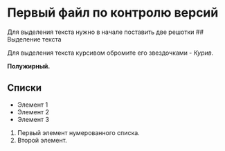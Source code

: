 # Первый файл по контролю версий

Для выделения текста нужно в начале поставить две решотки ## Выделение текста

Для выделения текста курсивом обромите его звездочками - *Курив.*

**Полужирный.**

## Списки

* Элемент 1
* Элемент 2
* Элемент 3

1. Первый элемент нумерованного списка.
2. Второй элемент.

